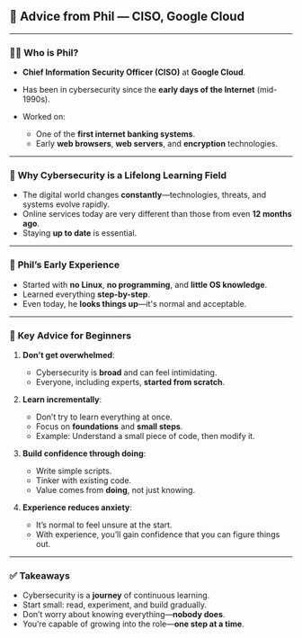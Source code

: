 ## 🧠 **Advice from Phil — CISO, Google Cloud**

---

### 👨‍💼 **Who is Phil?**

* **Chief Information Security Officer (CISO)** at **Google Cloud**.
* Has been in cybersecurity since the **early days of the Internet** (mid-1990s).
* Worked on:

  * One of the **first internet banking systems**.
  * Early **web browsers**, **web servers**, and **encryption** technologies.

---

### 🔄 **Why Cybersecurity is a Lifelong Learning Field**

* The digital world changes **constantly**—technologies, threats, and systems evolve rapidly.
* Online services today are very different than those from even **12 months ago**.
* Staying **up to date** is essential.

---

### 🧗 **Phil’s Early Experience**

* Started with **no Linux**, **no programming**, and **little OS knowledge**.
* Learned everything **step-by-step**.
* Even today, he **looks things up**—it's normal and acceptable.

---

### 💬 **Key Advice for Beginners**

1. **Don't get overwhelmed**:

   * Cybersecurity is **broad** and can feel intimidating.
   * Everyone, including experts, **started from scratch**.

2. **Learn incrementally**:

   * Don’t try to learn everything at once.
   * Focus on **foundations** and **small steps**.
   * Example: Understand a small piece of code, then modify it.

3. **Build confidence through doing**:

   * Write simple scripts.
   * Tinker with existing code.
   * Value comes from **doing**, not just knowing.

4. **Experience reduces anxiety**:

   * It’s normal to feel unsure at the start.
   * With experience, you’ll gain confidence that you can figure things out.

---

### ✅ **Takeaways**

* Cybersecurity is a **journey** of continuous learning.
* Start small: read, experiment, and build gradually.
* Don’t worry about knowing everything—**nobody does**.
* You’re capable of growing into the role—**one step at a time**.

